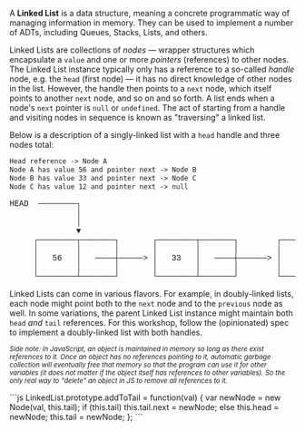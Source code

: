 A **Linked List** is a data structure, meaning a concrete programmatic way of managing information in memory. They can be used to implement a number of ADTs, including Queues, Stacks, Lists, and others.

Linked Lists are collections of *nodes* — wrapper structures which encapsulate a `value` and one or more *pointers* (references) to other nodes. The Linked List instance typically only has a reference to a so-called *handle* node, e.g. the `head` (first node) — it has no direct knowledge of other nodes in the list. However, the handle then points to a `next` node, which itself points to another `next` node, and so on and so forth. A list ends when a node's `next` pointer is `null` or `undefined`. The act of starting from a handle and visiting nodes in sequence is known as "traversing" a linked list.

Below is a description of a singly-linked list with a `head` handle and three nodes total:

```txt
Head reference -> Node A
Node A has value 56 and pointer next -> Node B
Node B has value 33 and pointer next -> Node C
Node C has value 12 and pointer next -> null
```

<pre style="font-family: 'Courier New'">
HEAD  ────────┐                                                  ┌───────── TAIL
              │                                                  │
              │                                                  │
              ▼                                                  ▼
     ┌────────┬───────┐       ┌────────┬───────┐        ┌────────┬───────┐
     │        │       │       │        │       │        │        │       │
     │   56   │   ────┼─────> │   33   │   ────┼──────> │   12   │   ────┼─────>
     │        │       │       │        │       │        │        │       │
     └────────┴───────┘       └────────┴───────┘        └────────┴───────┘</pre>

Linked Lists can come in various flavors. For example, in doubly-linked lists, each node might point both to the `next` node and to the `previous` node as well. In some variations, the parent Linked List instance might maintain both `head` *and* `tail` references. For this workshop, follow the (opinionated) spec to implement a doubly-linked list with both handles.

<small>*Side note: in JavaScript, an object is maintained in memory so long as there exist references to it. Once an object has no references pointing to it, automatic garbage collection will eventually free that memory so that the program can use it for other variables (it does not matter if the object itself has references to other variables). So the only real way to "delete" an object in JS to remove all references to it.*</small>

<hint title='Adding a node'>
```js
LinkedList.prototype.addToTail = function(val) {
  var newNode = new Node(val, this.tail);
  if (this.tail) this.tail.next = newNode;
  else this.head = newNode;
  this.tail = newNode;
};
```
</hint>